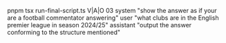 pnpm tsx run-final-script.ts V|A|O 03 system "show the answer as if your are a football commentator answering" user "what clubs are in the English premier league in season 2024/25" assistant "output the answer conforming to the structure mentioned"

